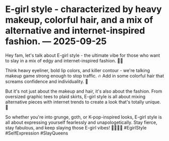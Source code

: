 # E-girl style - characterized by heavy makeup, colorful hair, and a mix of alternative and internet-inspired fashion. — 2025-09-25

Hey fam, let's talk about E-girl style - the ultimate vibe for those who want to slay in a mix of edgy and internet-inspired fashion. 🖤💜

Think heavy eyeliner, bold lip colors, and killer contour - we're talking makeup game strong enough to stop traffic. 🔥 Add in some colorful hair that screams confidence and individuality. 🌈

But it's not just about the makeup and hair, it's also about the fashion. From oversized graphic tees to plaid skirts, E-girl style is all about mixing alternative pieces with internet trends to create a look that's totally unique. 💅

So whether you're into grunge, goth, or K-pop-inspired looks, E-girl style is all about expressing yourself fearlessly and unapologetically. Stay fierce, stay fabulous, and keep slaying those E-girl vibes! 💁‍♀️💀💕 #EgirlStyle #SelfExpression #SlayQueens